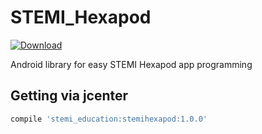 # STEMI_Hexapod

[![Download](https://bintray.com/marioloncar/STEMIHexapod/stemihexapod/images/download.svg)](https://bintray.com/marioloncar/STEMIHexapod/stemihexapod/_latestVersion)

Android library for easy STEMI Hexapod app programming

## Getting via jcenter

```groovy
compile 'stemi_education:stemihexapod:1.0.0'
```

